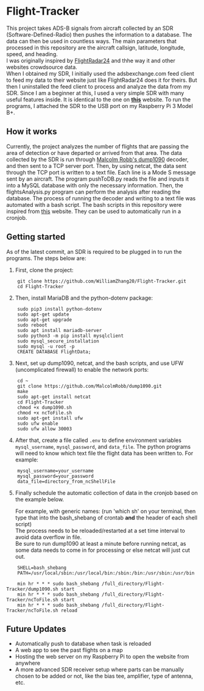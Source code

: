 # Flight-Tracker

This project takes ADS-B signals from aircraft collected by an SDR (Software-Defined-Radio) then pushes the information to a database. The data can then be used in countless ways.
The main parameters that processed in this repository are the aircraft callsign, latitude, longitude, speed, and heading. <br/>
I was originally inspired by [FlightRadar24](https://www.flightradar24.com/) and thhe way it and other websites crowdsource data.</br>
When I obtained my SDR, I initially used the adsbexchange.com feed client to feed my data to their website just like FlightRadar24 does it for theirs. 
But then I uninstalled the feed client to process and analyze the data from my SDR.
Since I am a beginner at this, I used a very simple SDR with many useful features inside. It is identical to the one on **[this](https://store.adsbexchange.com/collections/frontpage/products/adsbexchange-com-r820t2-rtl2832u-0-5-ppm-tcxo-ads-b-sdr-w-amp-and-1090-mhz-filter-software-on-industrial-microsd)** website. To run the programs, I attached the SDR to the USB port on my Raspberry Pi 3 Model B+.

## How it works

Currently, the project analyzes the number of flights that are passing the area of detection or have departed or arrived from that area. 
The data collected by the SDR is run through [Malcolm Robb's dump1090](https://github.com/MalcolmRobb/dump1090) decoder, and then sent to a TCP server port. Then, by using netcat, the data sent through the TCP port is written to a text file. Each line is a Mode S message sent by an aircraft. The program pushToDB.py reads the file and inputs it into a MySQL database with only the necessary information. Then, the flightsAnalysis.py program can perform the analysis after reading the database.
The process of running the decoder and writing to a text file was automated with a bash script.
The bash scripts in this repository were inspired from [this](https://www.satsignal.eu/raspberry-pi/dump1090.html) website. They can be used to automatically run in a cronjob. 

## Getting started

As of the latest commit, an SDR is required to be plugged in to run the programs.
The steps below are:
1) First, clone the project:

```
    git clone https://github.com/WilliamZhang20/Flight-Tracker.git
    cd Flight-Tracker
```
2) Then, install MariaDB  and the python-dotenv package:

```
    sudo pip3 install python-dotenv
    sudo apt-get update
    sudo apt-get upgrade
    sudo reboot
    sudo apt install mariadb-server
    sudo python3 -m pip install mysqlclient
    sudo mysql_secure_installation
    sudo mysql -u root -p
    CREATE DATABASE FlightData;
```
3) Next, set up dump1090, netcat, and the bash scripts, and use UFW (uncomplicated firewall) to enable the network ports:

```
    cd ~
    git clone https://github.com/MalcolmRobb/dump1090.git
    make
    sudo apt-get install netcat
    cd Flight-Tracker
    chmod +x dump1090.sh
    chmod +x ncToFile.sh
    sudo apt-get install ufw
    sudo ufw enable
    sudo ufw allow 30003
``` 

4) After that, create a file called `.env` to define environment variables `mysql_username`, `mysql_password`, and `data_file`. The python programs will need to know which text file the flight data has been written to. 
    For example:
```
    mysql_username=your_username
    mysql_password=your_password
    data_file=directory_from_ncShellFile
```
5) Finally schedule the automatic collection of data in the cronjob based on the example below. 

    For example, with generic names: (run 'which sh' on your terminal, then type that into the bash_shebang of crontab **and** the header of each shell script) </br>
    The process needs to be reloaded/restarted at a set time interval to avoid data overflow in file. </br>
    Be sure to run dump1090 at least a minute before running netcat, as some data needs to come in for processing or else netcat will just cut out. 
```
    SHELL=bash_shebang
    PATH=/usr/local/sbin:/usr/local/bin:/sbin:/bin:/usr/sbin:/usr/bin

    min hr * * * sudo bash_shebang /full_directory/Flight-Tracker/dump1090.sh start
    min hr * * * sudo bash_shebang /full_directory/Flight-Tracker/ncToFile.sh start
    min hr * * * sudo bash_shebang /full_directory/Flight-Tracker/ncToFile.sh reload
```

## Future Updates

- Automatically push to database when task is reloaded
- A web app to see the past flights on a map
- Hosting the web server on my Raspberry Pi to open the website from anywhere
- A more advanced SDR receiver setup where parts can be manually chosen to be added or not, like the bias tee, amplifier, type of antenna, etc.
